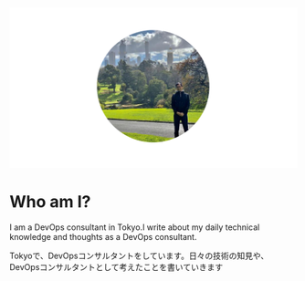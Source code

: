 
![profile](./img/top_profile.png)

# Who am I?
I am a DevOps consultant in Tokyo.I write about my daily technical knowledge and thoughts as a DevOps consultant.

Tokyoで、DevOpsコンサルタントをしています。日々の技術の知見や、DevOpsコンサルタントとして考えたことを書いていきます
